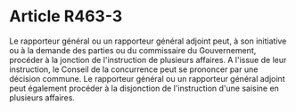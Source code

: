 # Article R463-3

Le rapporteur général ou un rapporteur général adjoint peut, à son initiative ou à la demande des parties ou du commissaire du Gouvernement, procéder à la jonction de l'instruction de plusieurs affaires. A l'issue de leur instruction, le Conseil de la concurrence peut se prononcer par une décision commune. Le rapporteur général ou un rapporteur général adjoint peut également procéder à la disjonction de l'instruction d'une saisine en plusieurs affaires.
